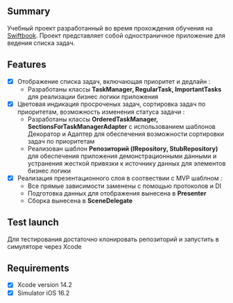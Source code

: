 ## Summary
Учебный проект разработанный во время прохождения обучения на [Swiftbook](https://Swiftbook.org).
Проект представляет собой одностраничное приложение для ведения списка задач. 
## Features
- [x] Отображение списка задач, включающая приоритет и дедлайн :
  - Разработаны классы **TaskManager, RegularTask, ImportantTasks** для реализации бизнес логики приложения
- [x] Цветовая индикация просроченых задач, сортировка задач по приоритетам, возможность изменения статуса задачи :
  - Разработаны классы **OrderedTaskManager, SectionsForTaskManagerAdapter** с использованием шаблонов Декоратор и Адаптер для обеспечения возможности сортировки задач по приоритетам
  - Реализован шаблон **Репозиторий (IRepository, StubRepository)**  для обеспечения приложения демонстрационными данными и устранения жесткой привязки к источнику данных для элементов бизнес логики 
- [x] Реализация презентационного слоя в соотвествии с MVP шаблном :
  - Все прямые зависимости заменены с помощью протоколов и DI
  - Подготовка данных для отображения вынесена в **Presenter**
  - Сборка вынесена в **SceneDelegate**
## Test launch
Для тестирования достаточно клонировать репозиторий и запустить в симуляторе через Xcode
## Requirements
- [x] Xcode version 14.2
- [x] Simulator iOS 16.2
